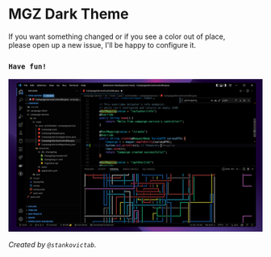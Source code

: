 # MGZ Dark Theme

If you want something changed or if you see a color out of place, \
please open up a new issue, I'll be happy to configure it.

### `Have fun!`

!["Theme Preview"](/theme.png)

*Created by `@stankovictab`.*
